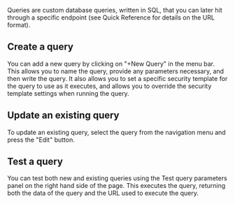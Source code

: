 
Queries are custom database queries, written in SQL, that you can later hit through a specific endpoint (see Quick Reference for details on the URL format).

## Create a query

You can add a new query by clicking on "+New Query" in the menu bar. This allows you to name the query, provide any parameters necessary, and then write the query. It also allows you to set a specific security template for the query to use as it executes, and allows you to override the security template settings when running the query.

## Update an existing query

To update an existing query, select the query from the navigation menu and press the "Edit" button.

## Test a query

You can test both new and existing queries using the Test query parameters panel on the right hand side of the page. This executes the query, returning both the data of the query and the URL used to execute the query.
